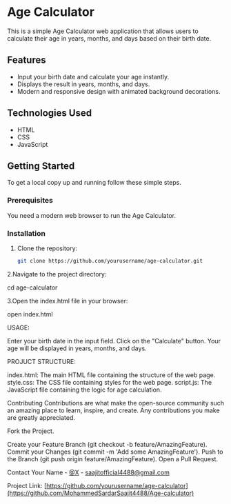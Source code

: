 # Age Calculator

This is a simple Age Calculator web application that allows users to calculate their age in years, months, and days based on their birth date.

## Features

- Input your birth date and calculate your age instantly.
- Displays the result in years, months, and days.
- Modern and responsive design with animated background decorations.

## Technologies Used

- HTML
- CSS
- JavaScript

## Getting Started

To get a local copy up and running follow these simple steps.

### Prerequisites

You need a modern web browser to run the Age Calculator.

### Installation

1. Clone the repository:

   ```sh
   git clone https://github.com/yourusername/age-calculator.git

2.Navigate to the project directory:

cd age-calculator

3.Open the index.html file in your browser:

open index.html

USAGE:

Enter your birth date in the input field.
Click on the "Calculate" button.
Your age will be displayed in years, months, and days.

PROJUCT STRUCTURE:

index.html: The main HTML file containing the structure of the web page.
style.css: The CSS file containing styles for the web page.
script.js: The JavaScript file containing the logic for age calculation.

Contributing
Contributions are what make the open-source community such an amazing place to learn, inspire, and create. Any contributions you make are greatly appreciated.

Fork the Project.

Create your Feature Branch (git checkout -b feature/AmazingFeature).
Commit your Changes (git commit -m 'Add some AmazingFeature').
Push to the Branch (git push origin feature/AmazingFeature).
Open a Pull Request.

Contact
Your Name - [@X](https://x.com/SaajitSardar) - saajitofficial4488@gmail.com

Project Link: [https://github.com/yourusername/age-calculator](https://github.com/MohammedSardarSaajit4488/Age-calculator)
